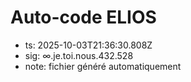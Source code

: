 # Auto-code ELIOS
- ts: 2025-10-03T21:36:30.808Z
- sig: ∞.je.toi.nous.432.528
- note: fichier généré automatiquement